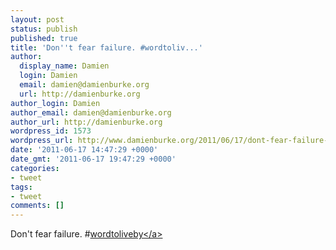 ```yaml
---
layout: post
status: publish
published: true
title: 'Don''t fear failure. #wordtoliv...'
author:
  display_name: Damien
  login: Damien
  email: damien@damienburke.org
  url: http://damienburke.org
author_login: Damien
author_email: damien@damienburke.org
author_url: http://damienburke.org
wordpress_id: 1573
wordpress_url: http://www.damienburke.org/2011/06/17/dont-fear-failure-wordtoliv/
date: '2011-06-17 14:47:29 +0000'
date_gmt: '2011-06-17 19:47:29 +0000'
categories:
- tweet
tags:
- tweet
comments: []
---
```

<p>Don't fear failure. #<a href="http:&#47;&#47;search.twitter.com&#47;search?q=%23wordtoliveby" class="aktt_hashtag">wordtoliveby<&#47;a></p>
